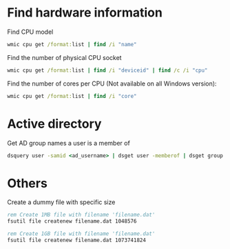 # Find hardware information

Find CPU model
```bat
wmic cpu get /format:list | find /i "name"
```

Find the number of physical CPU socket
```bat
wmic cpu get /format:list | find /i "deviceid" | find /c /i "cpu"
```

Find the number of cores per CPU (Not available on all Windows version):
```bat
wmic cpu get /format:list | find /i "core"
```

# Active directory

Get AD group names a user is a member of
```bat
dsquery user -samid <ad_username> | dsget user -memberof | dsget group -samid
```

# Others

Create a dummy file with specific size

```bat
rem Create 1MB file with filename 'filename.dat'
fsutil file createnew filename.dat 1048576

rem Create 1GB file with filename 'filename.dat'
fsutil file createnew filename.dat 1073741824
```

